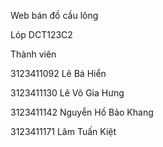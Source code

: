 Web bán đồ cầu lông

Lóp DCT123C2

Thành viên

3123411092 Lê Bá Hiển

3123411130 Lê Võ Gia Hưng

3123411142 Nguyễn Hồ Bảo Khang

3123411171 Lâm Tuấn Kiệt
